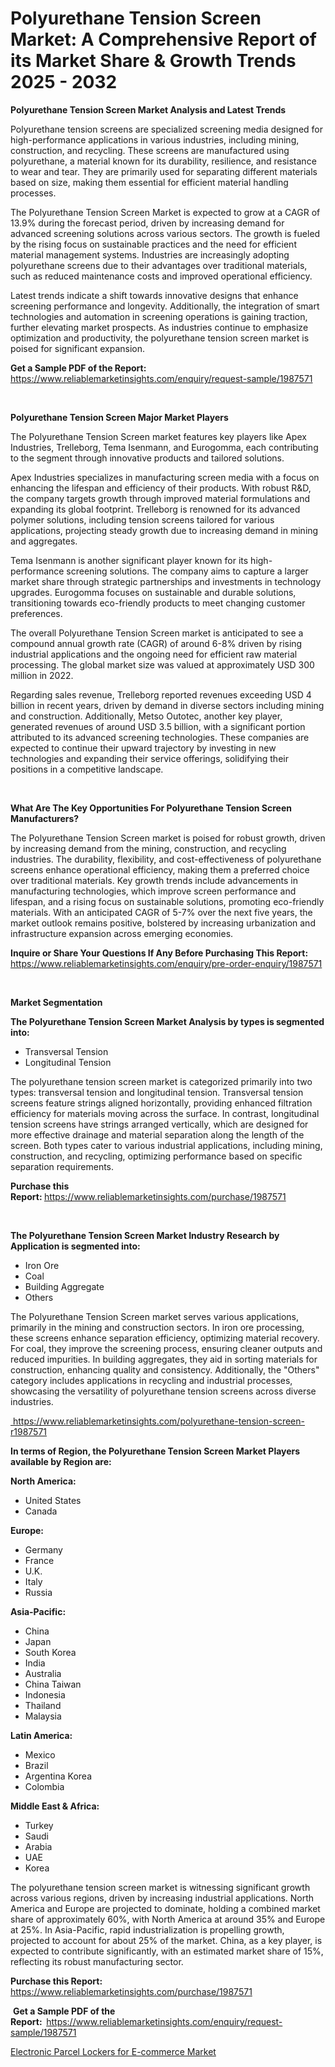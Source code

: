 <p><h1>Polyurethane Tension Screen Market: A Comprehensive Report of its Market Share & Growth Trends 2025 - 2032</h1></p><p><strong>Polyurethane Tension Screen Market Analysis and Latest Trends</strong></p>
<p><p>Polyurethane tension screens are specialized screening media designed for high-performance applications in various industries, including mining, construction, and recycling. These screens are manufactured using polyurethane, a material known for its durability, resilience, and resistance to wear and tear. They are primarily used for separating different materials based on size, making them essential for efficient material handling processes.</p><p>The Polyurethane Tension Screen Market is expected to grow at a CAGR of 13.9% during the forecast period, driven by increasing demand for advanced screening solutions across various sectors. The growth is fueled by the rising focus on sustainable practices and the need for efficient material management systems. Industries are increasingly adopting polyurethane screens due to their advantages over traditional materials, such as reduced maintenance costs and improved operational efficiency.</p><p>Latest trends indicate a shift towards innovative designs that enhance screening performance and longevity. Additionally, the integration of smart technologies and automation in screening operations is gaining traction, further elevating market prospects. As industries continue to emphasize optimization and productivity, the polyurethane tension screen market is poised for significant expansion.</p></p>
<p><strong>Get a Sample PDF of the Report:&nbsp;</strong> <a href="https://www.reliablemarketinsights.com/enquiry/request-sample/1987571?utm_campaign=2888&utm_medium=2&utm_source=Github&utm_content=ia&utm_term=02032025&utm_id=polyurethane-tension-screen">https://www.reliablemarketinsights.com/enquiry/request-sample/1987571</a></p>
<p>&nbsp;</p>
<p><strong>Polyurethane Tension Screen Major Market Players</strong></p>
<p><p>The Polyurethane Tension Screen market features key players like Apex Industries, Trelleborg, Tema Isenmann, and Eurogomma, each contributing to the segment through innovative products and tailored solutions. </p><p>Apex Industries specializes in manufacturing screen media with a focus on enhancing the lifespan and efficiency of their products. With robust R&D, the company targets growth through improved material formulations and expanding its global footprint. Trelleborg is renowned for its advanced polymer solutions, including tension screens tailored for various applications, projecting steady growth due to increasing demand in mining and aggregates.</p><p>Tema Isenmann is another significant player known for its high-performance screening solutions. The company aims to capture a larger market share through strategic partnerships and investments in technology upgrades. Eurogomma focuses on sustainable and durable solutions, transitioning towards eco-friendly products to meet changing customer preferences.</p><p>The overall Polyurethane Tension Screen market is anticipated to see a compound annual growth rate (CAGR) of around 6-8% driven by rising industrial applications and the ongoing need for efficient raw material processing. The global market size was valued at approximately USD 300 million in 2022.</p><p>Regarding sales revenue, Trelleborg reported revenues exceeding USD 4 billion in recent years, driven by demand in diverse sectors including mining and construction. Additionally, Metso Outotec, another key player, generated revenues of around USD 3.5 billion, with a significant portion attributed to its advanced screening technologies. These companies are expected to continue their upward trajectory by investing in new technologies and expanding their service offerings, solidifying their positions in a competitive landscape.</p></p>
<p>&nbsp;</p>
<p><strong>What Are The Key Opportunities For Polyurethane Tension Screen Manufacturers?</strong></p>
<p><p>The Polyurethane Tension Screen market is poised for robust growth, driven by increasing demand from the mining, construction, and recycling industries. The durability, flexibility, and cost-effectiveness of polyurethane screens enhance operational efficiency, making them a preferred choice over traditional materials. Key growth trends include advancements in manufacturing technologies, which improve screen performance and lifespan, and a rising focus on sustainable solutions, promoting eco-friendly materials. With an anticipated CAGR of 5-7% over the next five years, the market outlook remains positive, bolstered by increasing urbanization and infrastructure expansion across emerging economies.</p></p>
<p><strong>Inquire or Share Your Questions If Any Before Purchasing This Report:</strong> <a href="https://www.reliablemarketinsights.com/enquiry/pre-order-enquiry/1987571?utm_campaign=2888&utm_medium=2&utm_source=Github&utm_content=ia&utm_term=02032025&utm_id=polyurethane-tension-screen">https://www.reliablemarketinsights.com/enquiry/pre-order-enquiry/1987571</a></p>
<p>&nbsp;</p>
<p><strong>Market Segmentation</strong></p>
<p><strong>The Polyurethane Tension Screen Market Analysis by types is segmented into:</strong></p>
<p><ul><li>Transversal Tension</li><li>Longitudinal Tension</li></ul></p>
<p><p>The polyurethane tension screen market is categorized primarily into two types: transversal tension and longitudinal tension. Transversal tension screens feature strings aligned horizontally, providing enhanced filtration efficiency for materials moving across the surface. In contrast, longitudinal tension screens have strings arranged vertically, which are designed for more effective drainage and material separation along the length of the screen. Both types cater to various industrial applications, including mining, construction, and recycling, optimizing performance based on specific separation requirements.</p></p>
<p><strong>Purchase this Report:&nbsp;</strong><a href="https://www.reliablemarketinsights.com/purchase/1987571?utm_campaign=2888&utm_medium=2&utm_source=Github&utm_content=ia&utm_term=02032025&utm_id=polyurethane-tension-screen">https://www.reliablemarketinsights.com/purchase/1987571</a></p>
<p>&nbsp;</p>
<p><strong>The Polyurethane Tension Screen Market Industry Research by Application is segmented into:</strong></p>
<p><ul><li>Iron Ore</li><li>Coal</li><li>Building Aggregate</li><li>Others</li></ul></p>
<p><p>The Polyurethane Tension Screen market serves various applications, primarily in the mining and construction sectors. In iron ore processing, these screens enhance separation efficiency, optimizing material recovery. For coal, they improve the screening process, ensuring cleaner outputs and reduced impurities. In building aggregates, they aid in sorting materials for construction, enhancing quality and consistency. Additionally, the "Others" category includes applications in recycling and industrial processes, showcasing the versatility of polyurethane tension screens across diverse industries.</p></p>
<p><a href="https://www.reliablemarketinsights.com/polyurethane-tension-screen-r1987571?utm_campaign=2888&utm_medium=2&utm_source=Github&utm_content=ia&utm_term=02032025&utm_id=polyurethane-tension-screen">&nbsp;https://www.reliablemarketinsights.com/polyurethane-tension-screen-r1987571</a></p>
<p><strong>In terms of Region, the Polyurethane Tension Screen Market Players available by Region are:</strong></p>
<p>
    <p> <strong> North America: </strong>
        <ul>
            <li>United States</li>
            <li>Canada</li>
        </ul>
        </p> 
    <p> <strong> Europe: </strong>
        <ul>
            <li>Germany</li>
            <li>France</li>
            <li>U.K.</li>
            <li>Italy</li>
            <li>Russia</li>
        </ul>
        </p> 
    <p> <strong> Asia-Pacific: </strong>
        <ul>
            <li>China</li>
            <li>Japan</li>
            <li>South Korea</li>
            <li>India</li>
            <li>Australia</li>
            <li>China Taiwan</li>
            <li>Indonesia</li>
            <li>Thailand</li>
            <li>Malaysia</li>
        </ul>
        </p> 
    <p> <strong> Latin America: </strong>
        <ul>
            <li>Mexico</li>
            <li>Brazil</li>
            <li>Argentina Korea</li>
            <li>Colombia</li>
        </ul>
        </p> 
    <p> <strong> Middle East & Africa: </strong>
        <ul>
            <li>Turkey</li>
            <li>Saudi</li>
            <li>Arabia</li>
            <li>UAE</li>
            <li>Korea</li>
        </ul>
    </p>
    </p>
<p><p>The polyurethane tension screen market is witnessing significant growth across various regions, driven by increasing industrial applications. North America and Europe are projected to dominate, holding a combined market share of approximately 60%, with North America at around 35% and Europe at 25%. In Asia-Pacific, rapid industrialization is propelling growth, projected to account for about 25% of the market. China, as a key player, is expected to contribute significantly, with an estimated market share of 15%, reflecting its robust manufacturing sector.</p></p>
<p><strong>Purchase this Report: </strong><a href="https://www.reliablemarketinsights.com/purchase/1987571?utm_campaign=2888&utm_medium=2&utm_source=Github&utm_content=ia&utm_term=02032025&utm_id=polyurethane-tension-screen">https://www.reliablemarketinsights.com/purchase/1987571</a></p>
<p>&nbsp;<strong>Get a Sample PDF of the Report:&nbsp;&nbsp;</strong><a href="https://www.reliablemarketinsights.com/enquiry/request-sample/1987571?utm_campaign=2888&utm_medium=2&utm_source=Github&utm_content=ia&utm_term=02032025&utm_id=polyurethane-tension-screen">https://www.reliablemarketinsights.com/enquiry/request-sample/1987571</a></p>
<p><strong></strong></p>
<p><p><a href="https://github.com/popupioo/Market-Research-Report-List-1/blob/main/electronic-parcel-lockers-for-e-commerce-market.md?utm_campaign=2888&utm_medium=2&utm_source=Github&utm_content=ia&utm_term=02032025&utm_id=polyurethane-tension-screen">Electronic Parcel Lockers for E-commerce Market</a></p></p>